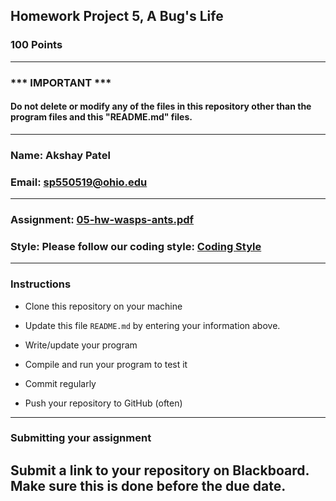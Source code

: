 ## Homework Project 5, A Bug's Life

### 100 Points

---
### *** IMPORTANT ***
#### Do not delete or modify any of the files in this repository other than the program files and this "README.md" files.

---

### Name: Akshay Patel

### Email: sp550519@ohio.edu

---

### Assignment: [05-hw-wasps-ants.pdf](05-hw-wasps-ants.pdf)

### Style: Please follow our coding style: [Coding Style](https://github.com/nasseef/cs/blob/master/docs/coding-style.md)

---

### Instructions

- Clone this repository on your machine

- Update this file `README.md` by entering your information above.
- Write/update your program

- Compile and run your program to test it

- Commit regularly

- Push your repository to GitHub (often)

---

### Submitting your assignment

**Submit a link to your repository on Blackboard. Make sure this is done before the due date.**
---